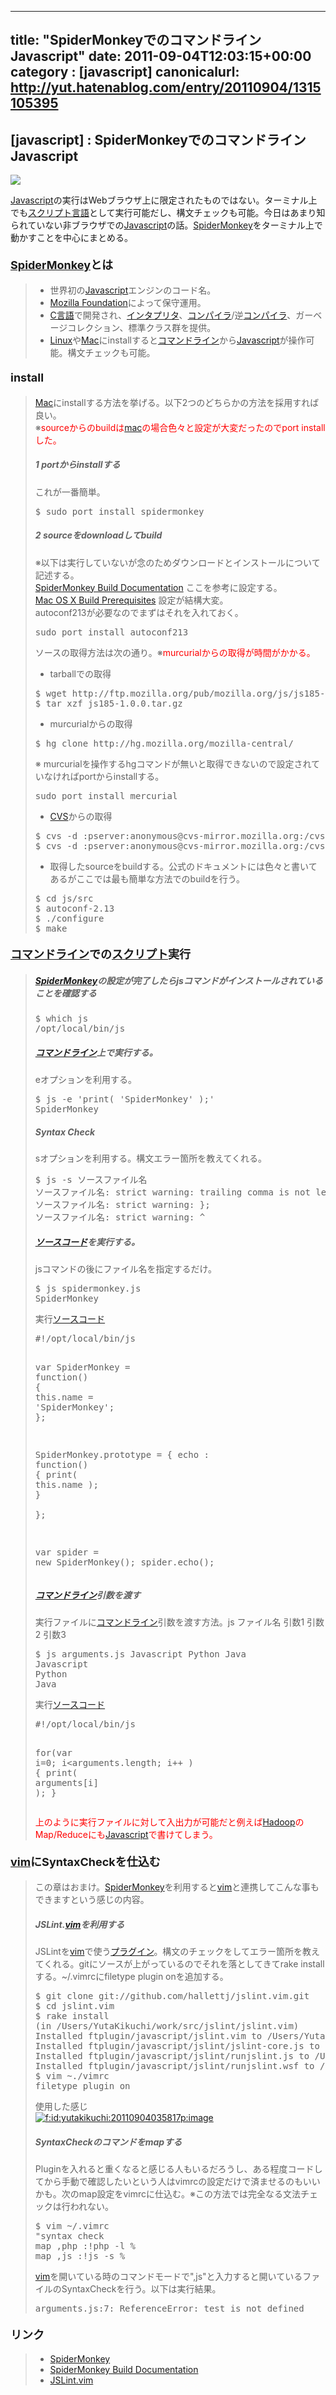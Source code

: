 
---
title: "SpiderMonkeyでのコマンドラインJavascript"
date: 2011-09-04T12:03:15+00:00
category : [javascript]
canonicalurl: http://yut.hatenablog.com/entry/20110904/1315105395
---

## [javascript] : SpiderMonkeyでのコマンドラインJavascript

<p><img src="https://developer.mozilla.org/skins/mdn/Transitional/img/mdn-logo-compact.png" /></p><p><a class="keyword" href="http://d.hatena.ne.jp/keyword/Javascript">Javascript</a>の実行はWebブラウザ上に限定されたものではない。ターミナル上でも<a class="keyword" href="http://d.hatena.ne.jp/keyword/%A5%B9%A5%AF%A5%EA%A5%D7%A5%C8%B8%C0%B8%EC">スクリプト言語</a>として実行可能だし、構文チェックも可能。今日はあまり知られていない非ブラウザでの<a class="keyword" href="http://d.hatena.ne.jp/keyword/Javascript">Javascript</a>の話。<a class="keyword" href="http://d.hatena.ne.jp/keyword/SpiderMonkey">SpiderMonkey</a>をターミナル上で動かすことを中心にまとめる。</p>

<div class="section">
<h4><span class="deco" style="font-size:large;"><a class="keyword" href="http://d.hatena.ne.jp/keyword/SpiderMonkey">SpiderMonkey</a>とは</span></h4>

<blockquote>
    
<ul>
<li>世界初の<a class="keyword" href="http://d.hatena.ne.jp/keyword/Javascript">Javascript</a>エンジンのコード名。</li>
<li><a class="keyword" href="http://d.hatena.ne.jp/keyword/Mozilla%20Foundation">Mozilla Foundation</a>によって保守運用。</li>
<li><a class="keyword" href="http://d.hatena.ne.jp/keyword/C%B8%C0%B8%EC">C言語</a>で開発され、<a class="keyword" href="http://d.hatena.ne.jp/keyword/%A5%A4%A5%F3%A5%BF%A5%D7%A5%EA%A5%BF">インタプリタ</a>、<a class="keyword" href="http://d.hatena.ne.jp/keyword/%A5%B3%A5%F3%A5%D1%A5%A4%A5%E9">コンパイラ</a>/逆<a class="keyword" href="http://d.hatena.ne.jp/keyword/%A5%B3%A5%F3%A5%D1%A5%A4%A5%E9">コンパイラ</a>、ガーベージコレクション、標準クラス群を提供。</li>
<li><a class="keyword" href="http://d.hatena.ne.jp/keyword/Linux">Linux</a>や<a class="keyword" href="http://d.hatena.ne.jp/keyword/Mac">Mac</a>にinstallすると<a class="keyword" href="http://d.hatena.ne.jp/keyword/%A5%B3%A5%DE%A5%F3%A5%C9%A5%E9%A5%A4%A5%F3">コマンドライン</a>から<a class="keyword" href="http://d.hatena.ne.jp/keyword/Javascript">Javascript</a>が操作可能。構文チェックも可能。</li>
</ul>
</blockquote>

</div>
<div class="section">
<h4><span class="deco" style="font-size:large;">install</span></h4>

<blockquote>
    <p><a class="keyword" href="http://d.hatena.ne.jp/keyword/Mac">Mac</a>にinstallする方法を挙げる。以下2つのどちらかの方法を採用すれば良い。<br />
※<span class="deco" style="color:#FF0000;">sourceからのbuildは<a class="keyword" href="http://d.hatena.ne.jp/keyword/mac">mac</a>の場合色々と設定が大変だったのでport installした。</span></p>

<div class="section">
<h5>1 portからinstallする</h5>
<p>これが一番簡単。</p>
<pre class="code" data-lang="" data-unlink>$ sudo port install spidermonkey</pre>
</div>
<div class="section">
<h5>2 sourceをdownloadしてbuild</h5>
<p>※以下は実行していないが念のためダウンロードとインストールについて記述する。<br />
<a href="https://developer.mozilla.org/En/SpiderMonkey/Build_Documentation">SpiderMonkey Build Documentation</a> ここを参考に設定する。<br />
<a href="https://developer.mozilla.org/En/Developer_Guide/Build_Instructions/Mac_OS_X_Prerequisites">Mac OS X Build Prerequisites</a>  設定が結構大変。<br />
autoconf213が必要なのでまずはそれを入れておく。</p>
<pre class="code" data-lang="" data-unlink>sudo port install autoconf213</pre><p>ソースの取得方法は次の通り。※<span class="deco" style="color:#FF0000;">murcurialからの取得が時間がかかる。</span></p>

<ul>
<li>tarballでの取得</li>
</ul><pre class="code" data-lang="" data-unlink>$ wget http://ftp.mozilla.org/pub/mozilla.org/js/js185-1.0.0.tar.gz
$ tar xzf js185-1.0.0.tar.gz</pre>
<ul>
<li>murcurialからの取得</li>
</ul><pre class="code" data-lang="" data-unlink>$ hg clone http://hg.mozilla.org/mozilla-central/</pre><p>※ murcurialを操作するhgコマンドが無いと取得できないので設定されていなければportからinstallする。</p>
<pre class="code" data-lang="" data-unlink>sudo port install mercurial</pre>
<ul>
<li><a class="keyword" href="http://d.hatena.ne.jp/keyword/CVS">CVS</a>からの取得</li>
</ul><pre class="code" data-lang="" data-unlink>$ cvs -d :pserver:anonymous@cvs-mirror.mozilla.org:/cvsroot login
$ cvs -d :pserver:anonymous@cvs-mirror.mozilla.org:/cvsroot co -l mozilla/js/src mozilla/js/src/config mozilla/js/src/editline mozilla/js/src/fdlibm</pre>
<ul>
<li>取得したsourceをbuildする。公式のドキュメントには色々と書いてあるがここでは最も簡単な方法でのbuildを行う。</li>
</ul><pre class="code" data-lang="" data-unlink>$ cd js/src
$ autoconf-2.13
$ ./configure
$ make</pre>
</div>
</blockquote>

</div>
<div class="section">
<h4><span class="deco" style="font-size:large;"><a class="keyword" href="http://d.hatena.ne.jp/keyword/%A5%B3%A5%DE%A5%F3%A5%C9%A5%E9%A5%A4%A5%F3">コマンドライン</a>での<a class="keyword" href="http://d.hatena.ne.jp/keyword/%A5%B9%A5%AF%A5%EA%A5%D7%A5%C8">スクリプト</a>実行</span></h4>

<blockquote>
    
<div class="section">
<h5><a class="keyword" href="http://d.hatena.ne.jp/keyword/SpiderMonkey">SpiderMonkey</a>の設定が完了したらjsコマンドがインストールされていることを確認する</h5>
<pre class="code" data-lang="" data-unlink>$ which js
/opt/local/bin/js</pre>
</div>
<div class="section">
<h5><a class="keyword" href="http://d.hatena.ne.jp/keyword/%A5%B3%A5%DE%A5%F3%A5%C9%A5%E9%A5%A4%A5%F3">コマンドライン</a>上で実行する。</h5>
<p>eオプションを利用する。</p>
<pre class="code" data-lang="" data-unlink>$ js -e 'print( 'SpiderMonkey' );'
SpiderMonkey</pre>
</div>
<div class="section">
<h5>Syntax Check</h5>
<p>sオプションを利用する。構文エラー箇所を教えてくれる。</p>
<pre class="code" data-lang="" data-unlink>$ js -s ソースファイル名
ソースファイル名: strict warning: trailing comma is not legal in ECMA-262 object initializers:
ソースファイル名: strict warning: };
ソースファイル名: strict warning: ^</pre>
</div>
<div class="section">
<h5><a class="keyword" href="http://d.hatena.ne.jp/keyword/%A5%BD%A1%BC%A5%B9%A5%B3%A1%BC%A5%C9">ソースコード</a>を実行する。</h5>
<p>jsコマンドの後にファイル名を指定するだけ。</p>
<pre class="code" data-lang="" data-unlink>$ js spidermonkey.js
SpiderMonkey</pre><p>実行<a class="keyword" href="http://d.hatena.ne.jp/keyword/%A5%BD%A1%BC%A5%B9%A5%B3%A1%BC%A5%C9">ソースコード</a></p>
<pre class="hljs javascript" data-lang="javascript" data-unlink>#!/opt/local/bin/js

<span class="synIdentifier">var</span> SpiderMonkey = <span class="synIdentifier">function</span>() <span class="synIdentifier">{</span>
<span class="synIdentifier">this</span>.name = <span class="synConstant">'SpiderMonkey'</span>;
<span class="synIdentifier">}</span>;

SpiderMonkey.prototype = <span class="synIdentifier">{</span> 
echo : <span class="synIdentifier">function</span>() <span class="synIdentifier">{</span>
    print( <span class="synIdentifier">this</span>.name );
<span class="synIdentifier">}</span>   
<span class="synIdentifier">}</span>;

<span class="synIdentifier">var</span> spider = <span class="synStatement">new</span> SpiderMonkey();
spider.echo();
</pre>
</div>
<div class="section">
<h5><a class="keyword" href="http://d.hatena.ne.jp/keyword/%A5%B3%A5%DE%A5%F3%A5%C9%A5%E9%A5%A4%A5%F3">コマンドライン</a>引数を渡す</h5>
<p>実行ファイルに<a class="keyword" href="http://d.hatena.ne.jp/keyword/%A5%B3%A5%DE%A5%F3%A5%C9%A5%E9%A5%A4%A5%F3">コマンドライン</a>引数を渡す方法。js ファイル名 引数1 引数2 引数3</p>
<pre class="code" data-lang="" data-unlink>$ js arguments.js Javascript Python Java
Javascript
Python
Java</pre><p>実行<a class="keyword" href="http://d.hatena.ne.jp/keyword/%A5%BD%A1%BC%A5%B9%A5%B3%A1%BC%A5%C9">ソースコード</a></p>
<pre class="hljs javascript" data-lang="javascript" data-unlink>#!/opt/local/bin/js

<span class="synStatement">for</span>(<span class="synIdentifier">var</span> i=0; i<<span class="synIdentifier">arguments</span>.length; i++ ) <span class="synIdentifier">{</span>
print( <span class="synIdentifier">arguments[</span>i<span class="synIdentifier">]</span> );
<span class="synIdentifier">}</span>
</pre><p><span class="deco" style="color:#FF0000;">上のように実行ファイルに対して入出力が可能だと例えば<a class="keyword" href="http://d.hatena.ne.jp/keyword/Hadoop">Hadoop</a>のMap/Reduceにも<a class="keyword" href="http://d.hatena.ne.jp/keyword/Javascript">Javascript</a>で書けてしまう。</span></p>

</div>
</blockquote>

</div>
<div class="section">
<h4><span class="deco" style="font-size:large;"><a class="keyword" href="http://d.hatena.ne.jp/keyword/vim">vim</a>にSyntaxCheckを仕込む</span></h4>

<blockquote>
    <p>この章はおまけ。<a class="keyword" href="http://d.hatena.ne.jp/keyword/SpiderMonkey">SpiderMonkey</a>を利用すると<a class="keyword" href="http://d.hatena.ne.jp/keyword/vim">vim</a>と連携してこんな事もできますという感じの内容。</p>

<div class="section">
<h5>JSLint.<a class="keyword" href="http://d.hatena.ne.jp/keyword/vim">vim</a>を利用する</h5>
<p>JSLintを<a class="keyword" href="http://d.hatena.ne.jp/keyword/vim">vim</a>で使う<a class="keyword" href="http://d.hatena.ne.jp/keyword/%A5%D7%A5%E9%A5%B0%A5%A4%A5%F3">プラグイン</a>。構文のチェックをしてエラー箇所を教えてくれる。gitにソースが上がっているのでそれを落としてきてrake installする。~/.vimrcにfiletype plugin onを追加する。</p>
<pre class="code" data-lang="" data-unlink>$ git clone git://github.com/hallettj/jslint.vim.git
$ cd jslint.vim
$ rake install      
(in /Users/YutaKikuchi/work/src/jslint/jslint.vim)
Installed ftplugin/javascript/jslint.vim to /Users/YutaKikuchi/.vim/ftplugin/javascript/
Installed ftplugin/javascript/jslint/jslint-core.js to /Users/YutaKikuchi/.vim/ftplugin/javascript/jslint/
Installed ftplugin/javascript/jslint/runjslint.js to /Users/YutaKikuchi/.vim/ftplugin/javascript/jslint/
Installed ftplugin/javascript/jslint/runjslint.wsf to /Users/YutaKikuchi/.vim/ftplugin/javascript/jslint/
$ vim ~./vimrc
filetype plugin on</pre><p>使用した感じ<br />
<span itemscope itemtype="http://schema.org/Photograph"><a href="http://f.hatena.ne.jp/yutakikuchi/20110904035817" class="hatena-fotolife" itemprop="url"><img src="http://cdn-ak.f.st-hatena.com/images/fotolife/y/yutakikuchi/20110904/20110904035817.png" alt="f:id:yutakikuchi:20110904035817p:image" title="f:id:yutakikuchi:20110904035817p:image" class="hatena-fotolife" itemprop="image"></a></span><br />
</p>

</div>
<div class="section">
<h5>SyntaxCheckのコマンドをmapする</h5>
<p>Pluginを入れると重くなると感じる人もいるだろうし、ある程度コードしてから手動で確認したいという人はvimrcの設定だけで済ませるのもいいかも。次のmap設定をvimrcに仕込む。※この方法では完全なる文法チェックは行われない。</p>
<pre class="code" data-lang="" data-unlink>$ vim ~/.vimrc
"syntax check
map ,php <ESC>:!php -l %<CR>
map ,js <ESC>:!js -s %<CR></pre><p><a class="keyword" href="http://d.hatena.ne.jp/keyword/vim">vim</a>を開いている時のコマンドモードで",js"と入力すると開いているファイルのSyntaxCheckを行う。以下は実行結果。</p>
<pre class="code" data-lang="" data-unlink>arguments.js:7: ReferenceError: test is not defined</pre>
</div>
</blockquote>

</div>
<div class="section">
<h4><span class="deco" style="font-size:large;">リンク</span></h4>

<blockquote>
    
<ul>
<li><a href="https://developer.mozilla.org/en/SpiderMonkey">SpiderMonkey</a></li>
<li><a href="https://developer.mozilla.org/En/SpiderMonkey/Build_Documentation">SpiderMonkey Build Documentation</a></li>
<li><a href="https://github.com/hallettj/jslint.vim">JSLint.vim</a></li>
</ul>
</blockquote>

</div>

